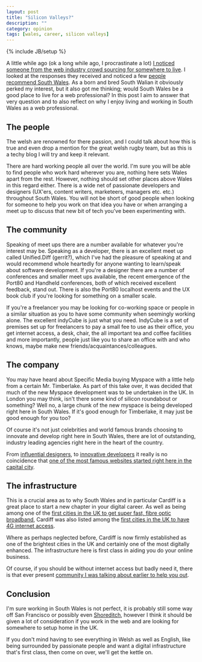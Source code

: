 ```yaml
---
layout: post
title: "Silicon Valleys?"
description: ""
category: opinion
tags: [wales, career, silicon valleys]
---
```

{% include JB/setup %}

A little while ago (ok a long while ago, I procrastinate a lot) [I noticed someone from the web industry crowd sourcing for somewhere to live](https://twitter.com/drewm/status/265523881446629376). I looked at the responses they received and noticed a few [people recommend South Wales](https://twitter.com/emmaboulton/status/265534744857550848). As a born and bred South Walian it obviously perked my interest, but it also got me thinking; would South Wales be a good place to live for a web professional?  In this post I aim to answer that very question and to also reflect on why I enjoy living and working in South Wales as a web professional.

## The people

The welsh are renowned for there passion, and I could talk about how this is true and even drop a mention for the great welsh rugby team, but as this is a techy blog I will try and keep it relevant.

There are hard working people all over the world. I'm sure you will be able to find people who work hard wherever you are, nothing here sets Wales apart from the rest. However, nothing should set other places above Wales in this regard either. There is a wide net of passionate developers and designers (UX'ers, content writers, marketeers, managers etc. etc.) throughout South Wales. You will not be short of good people when looking for someone to help you work on that idea you have or when arranging a meet up to discuss that new bit of tech you've been experimenting with.

## The community

Speaking of meet ups there are a number available for whatever you're interest may be. Speaking as a developer, there is an excellent meet up called Unified.Diff (gerrit?), which I've had the pleasure of speaking at and would recommend whole heartedly for anyone wanting to learn/speak about software development. If you're a designer there are a number of conferences and smaller meet ups available, the recent emergence of the Port80 and Handheld conferences, both of which received excellent feedback, stand out. There is also the Port80 localhost events and the UX book club if you're looking for something on a smaller scale.

If you're a freelancer you may be looking for co-working space or people in a similar situation as you to have some community when seemingly working alone. The excellent indyCube is just what you need. IndyCube is a set of premises set up for freelancers to pay a small fee to use as their office, you get internet access, a desk, chair, the all important tea and coffee facilities and more importantly, people just like you to share an office with and who knows, maybe make new friends/acquaintances/colleagues.

## The company

You may have heard about Specific Media buying Myspace with a little help from a certain Mr. Timberlake. As part of this take over, it was decided that much of the new Myspace development was to be undertaken in the UK. In London you may think, isn't there some kind of silicon roundabout or something? Well no, a large chunk of the new myspace is being developed right here in South Wales. If it's good enough for Timberlake, it may just be good enough for you too?

Of course it's not just celebrities and world famous brands choosing to innovate and develop right here in South Wales, there are lot of outstanding, industry leading agencies right here in the heart of the country.

From [influential designers](http://markboultondesign.com/), to [innovative developers](http://boxuk.com) it really is no coincidence that [one of the most famous websites started right here in the capital city](http://www.cs.cf.ac.uk/movies/).

## The infrastructure

This is a crucial area as to why South Wales and in particular Cardiff is a great place to start a new chapter in your digital career. As well as being among one of the [first cities in the UK to get super fast, fibre optic broadband](http://yourcardiff.walesonline.co.uk/2012/07/03/cardiff-to-get-fibre-broadband-on-demandif-there-is-any/), Cardiff was also listed among the [first cities in the UK to have 4G internet access](http://www.walesonline.co.uk/news/wales-news/2012/10/30/superfast-4g-mobile-phone-technology-to-be-launched-in-cardiff-today-91466-32128590/).

Where as perhaps neglected before, Cardiff is now firmly established as one of the brightest cities in the UK and certainly one of the most digitally enhanced. The infrastructure here is first class in aiding you do your online business.

Of course, if you should be without internet access but badly need it, there is that ever present [community I was talking about earlier to help you out](https://itunes.apple.com/gb/app/cdf-hotspots/id558826581?mt=8).

## Conclusion

I'm sure working in South Wales is not perfect, it is probably still some way off San Francisco or possibly even [Shoreditch](http://www.siliconroundabout.org.uk/about/), however I think it should be given a lot of consideration if you work in the web and are looking for somewhere to setup home in the UK. 

If you don't mind having to see everything in Welsh as well as English, like being surrounded by passionate people and want a digital infrastructure that's first class, then come on over, we'll get the kettle on.